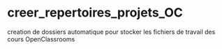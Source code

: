 # creer_repertoires_projets_OC
creation de dossiers automatique pour stocker les fichiers de travail des cours OpenClassrooms 
